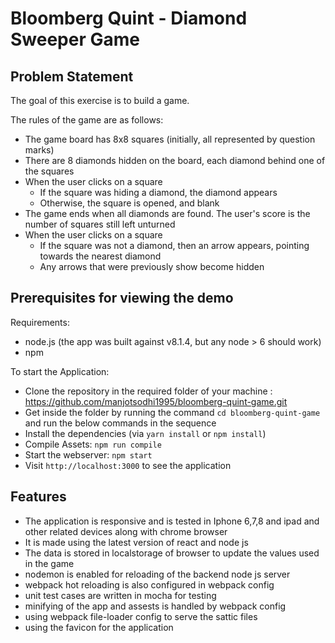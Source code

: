 # Bloomberg Quint - Diamond Sweeper Game

## Problem Statement

The goal of this exercise is to build a game.

The rules of the game are as follows:

* The game board has 8x8 squares (initially, all represented by question marks)
* There are 8 diamonds hidden on the board, each diamond behind one of the squares
* When the user clicks on a square
    * If the square was hiding a diamond, the diamond appears
    * Otherwise, the square is opened, and blank
* The game ends when all diamonds are found. The user's score is the number of squares still left unturned
* When the user clicks on a square
    * If the square was not a diamond, then an arrow appears, pointing towards the nearest diamond
    * Any arrows that were previously show become hidden

## Prerequisites for viewing the demo

Requirements:

* node.js (the app was built against v8.1.4, but any node > 6 should work)
* npm

To start the Application:

* Clone the repository in the required folder of your machine : https://github.com/manjotsodhi1995/bloomberg-quint-game.git
* Get inside the folder by running the command ` cd bloomberg-quint-game ` and run the below commands in the sequence 
* Install the dependencies (via `yarn install` or `npm install`)
* Compile Assets: `npm run compile`
* Start the webserver: `npm start`
* Visit `http://localhost:3000` to see the application



## Features 
* The application is responsive and is tested in Iphone 6,7,8 and ipad and other related devices along with chrome browser
* It is made using the latest version of react and node js 
* The data is stored in localstorage of browser to update the values used in the game
* nodemon is enabled for reloading of the backend node js server
* webpack hot reloading is also configured in webpack config 
* unit test cases are written in mocha for testing
* minifying of the app and assests is handled by webpack config
* using webpack file-loader config to serve the sattic files
* using the favicon for the application

